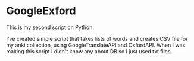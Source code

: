 # GoogleExford

This is my second script on Python.

I've created simple script that takes lists of words and creates CSV file for my anki collection, using GoogleTranslateAPI and OxfordAPI.
When I was making this script I didn't know any about DB so i just used txt files. 
